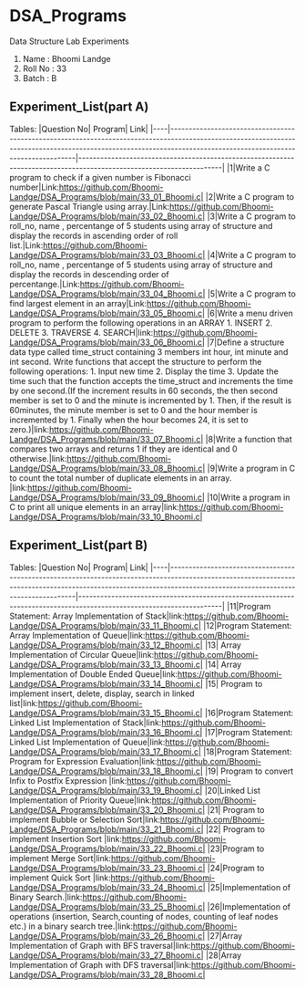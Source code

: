 
# DSA_Programs

Data Structure Lab Experiments
1) Name : Bhoomi Landge
2) Roll No : 33
3) Batch : B

## Experiment_List(part A)

Tables:
|Question No| Program| Link|
|----|----------------------------------------------------------------------------------------------------------------------------------------------------------------------------------------------------------------|---------------------------------------------------------------------------------------------------------------------|
|1|Write a C program to check if a given number is Fibonacci number|Link:https://github.com/Bhoomi-Landge/DSA_Programs/blob/main/33_01_Bhoomi.c|
|2|Write a C program to generate Pascal Triangle using array.|Link:https://github.com/Bhoomi-Landge/DSA_Programs/blob/main/33_02_Bhoomi.c|
|3|Write a C program to roll_no, name , percentange of 5 students using array of structure and display the records in ascending order of roll list.|Link:https://github.com/Bhoomi-Landge/DSA_Programs/blob/main/33_03_Bhoomi.c|
|4|Write a C program to roll_no, name , percentange of 5 students using array of structure and display the records in descending order of percentange.|Link:https://github.com/Bhoomi-Landge/DSA_Programs/blob/main/33_04_Bhoomi.c|
|5|Write a C program to find largest element in an array|Link:https://github.com/Bhoomi-Landge/DSA_Programs/blob/main/33_05_Bhoomi.c|
|6|Write a menu driven program to perform the following operations in an ARRAY 1. INSERT 2. DELETE 3. TRAVERSE 4. SEARCH|link:https://github.com/Bhoomi-Landge/DSA_Programs/blob/main/33_06_Bhoomi.c|
|7|Define a structure data type called time_struct containing 3 members int hour, int minute and int second. Write functions that accept the structure to perform the following operations: 1. Input new time 2. Display the time 3. Update the time such that the function accepts the time_struct and increments the time by one second.(If the increment results in 60 seconds, the then second member is set to 0 and the minute is incremented by 1. Then, if the result is 60minutes, the minute member is set to 0 and the hour member is incremented by 1. Finally when the hour becomes 24, it is set to zero.)|link:https://github.com/Bhoomi-Landge/DSA_Programs/blob/main/33_07_Bhoomi.c|
|8|Write a function that compares two arrays and returns 1 if they are identical and 0 otherwise.|link:https://github.com/Bhoomi-Landge/DSA_Programs/blob/main/33_08_Bhoomi.c|
|9|Write a program in C to count the total number of duplicate elements in an array. |link:https://github.com/Bhoomi-Landge/DSA_Programs/blob/main/33_09_Bhoomi.c|
|10|Write a program in C to print all unique elements in an array|link:https://github.com/Bhoomi-Landge/DSA_Programs/blob/main/33_10_Bhoomi.c|

## Experiment_List(part B)
Tables:
|Question No| Program| Link|
|----|----------------------------------------------------------------------------------------------------------------------------------------------------------------------------------------------------------------|---------------------------------------------------------------------------------------------------------------------|
|11|Program Statement: Array Implementation of Stack|link:https://github.com/Bhoomi-Landge/DSA_Programs/blob/main/33_11_Bhoomi.c|
|12|Program Statement: Array Implementation of Queue|link:https://github.com/Bhoomi-Landge/DSA_Programs/blob/main/33_12_Bhoomi.c|
|13| Array Implementation of Circular Queue|link:https://github.com/Bhoomi-Landge/DSA_Programs/blob/main/33_13_Bhoomi.c|
|14| Array Implementation of Double Ended Queue|link:https://github.com/Bhoomi-Landge/DSA_Programs/blob/main/33_14_Bhoomi.c|
|15| Program to implement insert, delete, display, search in linked list|link:https://github.com/Bhoomi-Landge/DSA_Programs/blob/main/33_15_Bhoomi.c|
|16|Program Statement: Linked List Implementation of Stack|link:https://github.com/Bhoomi-Landge/DSA_Programs/blob/main/33_16_Bhoomi.c|
|17|Program Statement: Linked List Implementation of Queue|link:https://github.com/Bhoomi-Landge/DSA_Programs/blob/main/33_17_Bhoomi.c|
|18|Program Statement: Program for Expression Evaluation|link:https://github.com/Bhoomi-Landge/DSA_Programs/blob/main/33_18_Bhoomi.c|
|19| Program to convert Infix to Postfix Expression |link:https://github.com/Bhoomi-Landge/DSA_Programs/blob/main/33_19_Bhoomi.c|
|20|Linked List Implementation of Priority Queue|link:https://github.com/Bhoomi-Landge/DSA_Programs/blob/main/33_20_Bhoomi.c|
|21| Program to implement Bubble or Selection Sort|link:https://github.com/Bhoomi-Landge/DSA_Programs/blob/main/33_21_Bhoomi.c|
|22| Program to implement Insertion Sort |link:https://github.com/Bhoomi-Landge/DSA_Programs/blob/main/33_22_Bhoomi.c|
|23|Program to implement Merge Sort|link:https://github.com/Bhoomi-Landge/DSA_Programs/blob/main/33_23_Bhoomi.c|
|24|Program to implement Quick Sort |link:https://github.com/Bhoomi-Landge/DSA_Programs/blob/main/33_24_Bhoomi.c|
|25|Implementation of Binary Search.|link:https://github.com/Bhoomi-Landge/DSA_Programs/blob/main/33_25_Bhoomi.c|
|26|Implementation of operations (insertion, Search,counting of nodes, counting of leaf nodes etc.) in a binary search tree.|link:https://github.com/Bhoomi-Landge/DSA_Programs/blob/main/33_26_Bhoomi.c|
|27|Array Implementation of Graph with BFS traversal|link:https://github.com/Bhoomi-Landge/DSA_Programs/blob/main/33_27_Bhoomi.c|
|28|Array Implementation of Graph with DFS traversal|link:https://github.com/Bhoomi-Landge/DSA_Programs/blob/main/33_28_Bhoomi.c|
